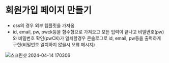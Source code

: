 # 회원가입 페이지 만들기
* css의 경우 외부 템플릿을 가져옴
* id, email, pw, pwck등을 함수형으로 가져오고 모든 입력이 끝나고 비밀번호(pw)와 비밀번호 확인(pwCK)가 일치할경우 콘솔로그로 id, email, pw등을 출력하게 구현(비밀번호 일치하지 않을시 오류 메시지)

![스크린샷 2024-04-14 170306](https://github.com/kim-do-kyun/React/assets/70315428/09cc9dec-0680-4686-911d-47292bd01392)
